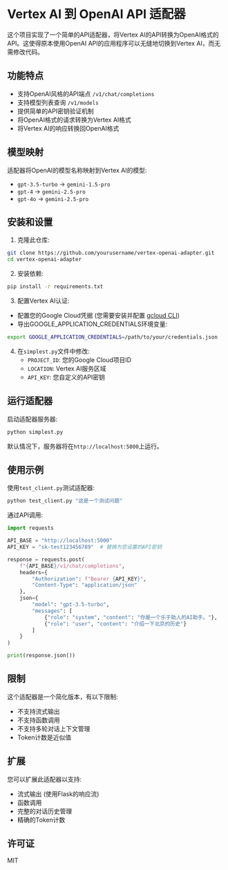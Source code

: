 # Vertex AI 到 OpenAI API 适配器

这个项目实现了一个简单的API适配器，将Vertex AI的API转换为OpenAI格式的API。这使得原本使用OpenAI API的应用程序可以无缝地切换到Vertex AI，而无需修改代码。

## 功能特点

- 支持OpenAI风格的API端点 `/v1/chat/completions`
- 支持模型列表查询 `/v1/models`
- 提供简单的API密钥验证机制
- 将OpenAI格式的请求转换为Vertex AI格式
- 将Vertex AI的响应转换回OpenAI格式

## 模型映射

适配器将OpenAI的模型名称映射到Vertex AI的模型:

- `gpt-3.5-turbo` → `gemini-1.5-pro`
- `gpt-4` → `gemini-2.5-pro`
- `gpt-4o` → `gemini-2.5-pro`

## 安装和设置

1. 克隆此仓库:

```bash
git clone https://github.com/yourusername/vertex-openai-adapter.git
cd vertex-openai-adapter
```

2. 安装依赖:

```bash
pip install -r requirements.txt
```

3. 配置Vertex AI认证:

- 配置您的Google Cloud凭据 (您需要安装并配置 [gcloud CLI](https://cloud.google.com/sdk/docs/install))
- 导出GOOGLE_APPLICATION_CREDENTIALS环境变量:

```bash
export GOOGLE_APPLICATION_CREDENTIALS=/path/to/your/credentials.json
```

4. 在`simplest.py`文件中修改:
   - `PROJECT_ID`: 您的Google Cloud项目ID
   - `LOCATION`: Vertex AI服务区域
   - `API_KEY`: 您自定义的API密钥

## 运行适配器

启动适配器服务器:

```bash
python simplest.py
```

默认情况下，服务器将在`http://localhost:5000`上运行。

## 使用示例

使用`test_client.py`测试适配器:

```bash
python test_client.py "这是一个测试问题"
```

通过API调用:

```python
import requests

API_BASE = "http://localhost:5000"
API_KEY = "sk-test123456789"  # 替换为您设置的API密钥

response = requests.post(
    f"{API_BASE}/v1/chat/completions",
    headers={
        "Authorization": f"Bearer {API_KEY}",
        "Content-Type": "application/json"
    },
    json={
        "model": "gpt-3.5-turbo",
        "messages": [
            {"role": "system", "content": "你是一个乐于助人的AI助手。"},
            {"role": "user", "content": "介绍一下北京的历史"}
        ]
    }
)

print(response.json())
```

## 限制

这个适配器是一个简化版本，有以下限制:

- 不支持流式输出
- 不支持函数调用
- 不支持多轮对话上下文管理
- Token计数是近似值

## 扩展

您可以扩展此适配器以支持:

- 流式输出 (使用Flask的响应流)
- 函数调用
- 完整的对话历史管理
- 精确的Token计数

## 许可证

MIT 